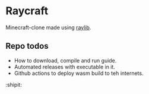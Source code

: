 # Raycraft
 
Minecraft-clone made using [raylib](https://github.com/raysan5/raylib).

## Repo todos

- How to download, compile and run guide.
- Automated releases with executable in it.
- Github actions to deploy wasm build to teh internets.

:shipit: